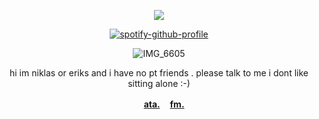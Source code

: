 <div align="center">

![](https://komarev.com/ghpvc/?username=7RIGUN&label=visits:&color=red&style=flat)

<div align="center">

[![spotify-github-profile](https://spotify-github-profile.kittinanx.com/api/view?uid=tildejohanne&cover_image=true&theme=novatorem&show_offline=true&background_color=121212&interchange=true&bar_color=53b14f&bar_color_cover=true)](https://github.com/kittinan/spotify-github-profile)
  
![IMG_6605](https://i.pinimg.com/1200x/06/59/22/0659220ebe74bf03752dbcc69485ef1a.jpg) 


hi im niklas or eriks and i have no pt friends . please talk to me i dont like sitting alone :-)

<b> ㅤ [ata.](https://phel.atabook.org) ㅤ[fm.](https://www.last.fm/user/diceyyice)</b>
